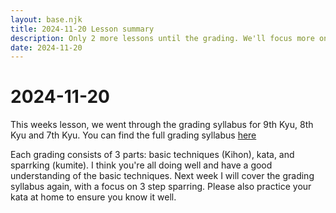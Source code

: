 ```yaml
---
layout: base.njk
title: 2024-11-20 Lesson summary
description: Only 2 more lessons until the grading. We'll focus more on the grading syllabus from now on. Tonight we went through 9th - 7th Kyu Grading syllabus.
date: 2024-11-20
---
```

# 2024-11-20

This weeks lesson, we went through the grading syllabus for 9th Kyu, 8th Kyu and 7th Kyu. You can find the full grading syllabus [here](/kyu-syllabus/)

Each grading consists of 3 parts: basic techniques (Kihon), kata, and sparrking (kumite). I think you're all doing well and have a good understanding of the basic techniques. Next week I will cover the grading syllabus again, with a focus on 3 step sparring. Please also practice your kata at home to ensure you know it well.
